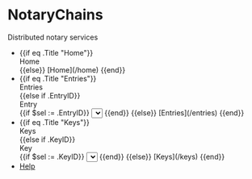 # NotaryChains

Distributed notary services

  * {{if eq .Title "Home"}}
      <div>Home</div>
    {{else}}
      [Home](/home)
    {{end}}
  * {{if eq .Title "Entries"}}
      <div>Entries</div>
    {{else if .EntryID}}
      <div>Entry</div>
      {{if $sel := .EntryID}}
        <select onselect="false" onchange="window.location='/entries/'+this.item(this.selectedIndex).innerHTML">
          {{range mkrng entryCount}}<option{{if eq $sel .}} selected="selected"{{end}}>{{.}}</option>{{end}}
        </select>
      {{end}}
    {{else}}
      [Entries](/entries)
    {{end}}
  * {{if eq .Title "Keys"}}
      <div>Keys</div>
    {{else if .KeyID}}
      <div>Key</div>
      {{if $sel := .KeyID}}
        <select onselect="false" onchange="window.location='/keys/'+this.item(this.selectedIndex).innerHTML">
          {{range mkrng keyCount}}<option{{if eq $sel .}} selected="selected"{{end}}>{{.}}</option>{{end}}
        </select>
      {{end}}
    {{else}}
      [Keys](/keys)
    {{end}}
  * [Help](http://client.notarychains.com/help)
